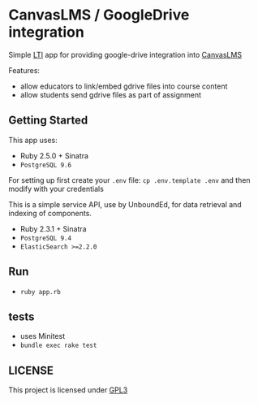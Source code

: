 # CanvasLMS / GoogleDrive integration

Simple [LTI](http://www.imsglobal.org/activity/learning-tools-interoperability) app for providing google-drive integration into [CanvasLMS](http://canvaslms.com/)

Features:
- allow educators to link/embed gdrive files into course content
- allow students send gdrive files as part of assignment

## Getting Started

This app uses:
* Ruby 2.5.0 + Sinatra
* `PostgreSQL 9.6`

For setting up first create your `.env` file:  `cp .env.template .env`
and then modify with your credentials

This is a simple service API, use by UnboundEd, for data retrieval and
indexing of components.

* Ruby 2.3.1 + Sinatra
* `PostgreSQL 9.4`
* `ElasticSearch >=2.2.0`

## Run
- `ruby app.rb`

## tests

- uses Minitest
- `bundle exec rake test`

## LICENSE

This project is licensed under [GPL3](https://tldrlegal.com/license/gnu-general-public-license-v3-\(gpl-3\))
